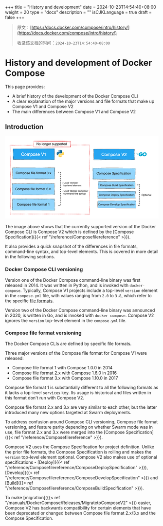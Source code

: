 +++
title = "History and development"
date = 2024-10-23T14:54:40+08:00
weight = 20
type = "docs"
description = ""
isCJKLanguage = true
draft = false
+++

> 原文：[https://docs.docker.com/compose/intro/history/](https://docs.docker.com/compose/intro/history/)
>
> 收录该文档的时间：`2024-10-23T14:54:40+08:00`

# History and development of Docker Compose

This page provides:

- A brief history of the development of the Docker Compose CLI
- A clear explanation of the major versions and file formats that make up Compose V1 and Compose V2
- The main differences between Compose V1 and Compose V2

## Introduction

![Image showing the main differences between Compose V1 and Compose V2](Historyanddevelopment_img/v1-versus-v2.png)

The image above shows that the currently supported version of the Docker Compose CLI is Compose V2 which is defined by the [Compose Specification]({{< ref "/reference/Composefilereference" >}}).

It also provides a quick snapshot of the differences in file formats, command-line syntax, and top-level elements. This is covered in more detail in the following sections.

### Docker Compose CLI versioning

Version one of the Docker Compose command-line binary was first released in 2014. It was written in Python, and is invoked with `docker-compose`. Typically, Compose V1 projects include a top-level `version` element in the `compose.yml` file, with values ranging from `2.0` to `3.8`, which refer to the specific [file formats](https://docs.docker.com/compose/intro/history/#compose-file-format-versioning).

Version two of the Docker Compose command-line binary was announced in 2020, is written in Go, and is invoked with `docker compose`. Compose V2 ignores the `version` top-level element in the `compose.yml` file.

### Compose file format versioning

The Docker Compose CLIs are defined by specific file formats.

Three major versions of the Compose file format for Compose V1 were released:

- Compose file format 1 with Compose 1.0.0 in 2014
- Compose file format 2.x with Compose 1.6.0 in 2016
- Compose file format 3.x with Compose 1.10.0 in 2017

Compose file format 1 is substantially different to all the following formats as it lacks a top-level `services` key. Its usage is historical and files written in this format don't run with Compose V2.

Compose file format 2.x and 3.x are very similar to each other, but the latter introduced many new options targeted at Swarm deployments.

To address confusion around Compose CLI versioning, Compose file format versioning, and feature parity depending on whether Swarm mode was in use, file format 2.x and 3.x were merged into the [Compose Specification]({{< ref "/reference/Composefilereference" >}}).

Compose V2 uses the Compose Specification for project definition. Unlike the prior file formats, the Compose Specification is rolling and makes the `version` top-level element optional. Compose V2 also makes use of optional specifications - [Deploy]({{< ref "/reference/Composefilereference/ComposeDeploySpecification" >}}), [Develop]({{< ref "/reference/Composefilereference/ComposeDevelopSpecification" >}}) and [Build]({{< ref "/reference/Composefilereference/ComposeBuildSpecification" >}}).

To make [migration]({{< ref "/manuals/DockerCompose/Releases/MigratetoComposeV2" >}}) easier, Compose V2 has backwards compatibility for certain elements that have been deprecated or changed between Compose file format 2.x/3.x and the Compose Specification.

